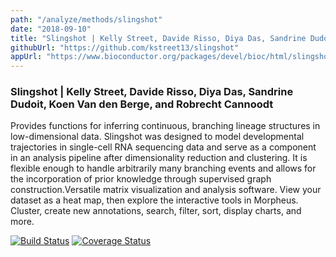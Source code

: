 ```yaml
---
path: "/analyze/methods/slingshot"
date: "2018-09-10"
title: "Slingshot | Kelly Street, Davide Risso, Diya Das, Sandrine Dudoit, Koen Van den Berge, and Robrecht Cannoodt"
githubUrl: "https://github.com/kstreet13/slingshot"
appUrl: "https://www.bioconductor.org/packages/devel/bioc/html/slingshot.html "
---
```


### Slingshot | Kelly Street, Davide Risso, Diya Das, Sandrine Dudoit, Koen Van den Berge, and Robrecht Cannoodt

Provides functions for inferring continuous, branching lineage structures in low-dimensional data. Slingshot was designed to model developmental trajectories in single-cell RNA sequencing data and serve as a component in an analysis pipeline after dimensionality reduction and clustering. It is flexible enough to handle arbitrarily many branching events and allows for the incorporation of prior knowledge through supervised graph construction.Versatile matrix visualization and analysis software. View your dataset as a heat map, then explore the interactive tools in Morpheus. Cluster, create new annotations, search, filter, sort, display charts, and more.

[![Build Status](https://travis-ci.org/kstreet13/slingshot.svg?branch=master)](https://travis-ci.org/kstreet13/slingshot)
[![Coverage Status](https://img.shields.io/codecov/c/github/kstreet13/slingshot/master.svg)](https://codecov.io/github/kstreet13/slingshot)
